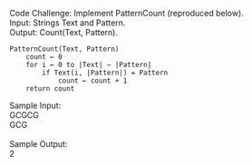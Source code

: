 Code Challenge: Implement PatternCount (reproduced below).<br>
    Input: Strings Text and Pattern.<br>
    Output: Count(Text, Pattern).<br>

    PatternCount(Text, Pattern)
        count ← 0
        for i ← 0 to |Text| − |Pattern|
            if Text(i, |Pattern|) = Pattern
                count ← count + 1
        return count     
Sample Input:<br>
    GCGCG<br>
    GCG<br><br>
Sample Output:<br>
    2                  
